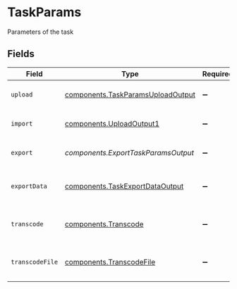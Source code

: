 # TaskParams

Parameters of the task


## Fields

| Field                                                                                  | Type                                                                                   | Required                                                                               | Description                                                                            |
| -------------------------------------------------------------------------------------- | -------------------------------------------------------------------------------------- | -------------------------------------------------------------------------------------- | -------------------------------------------------------------------------------------- |
| `upload`                                                                               | [components.TaskParamsUploadOutput](../../models/components/taskparamsuploadoutput.md) | :heavy_minus_sign:                                                                     | Parameters for the upload task                                                         |
| `import`                                                                               | [components.UploadOutput1](../../models/components/uploadoutput1.md)                   | :heavy_minus_sign:                                                                     | Parameters for the upload task                                                         |
| `export`                                                                               | *components.ExportTaskParamsOutput*                                                    | :heavy_minus_sign:                                                                     | Parameters for the export task                                                         |
| `exportData`                                                                           | [components.TaskExportDataOutput](../../models/components/taskexportdataoutput.md)     | :heavy_minus_sign:                                                                     | Parameters for the export-data task                                                    |
| `transcode`                                                                            | [components.Transcode](../../models/components/transcode.md)                           | :heavy_minus_sign:                                                                     | Parameters for the transcode task                                                      |
| `transcodeFile`                                                                        | [components.TranscodeFile](../../models/components/transcodefile.md)                   | :heavy_minus_sign:                                                                     | Parameters for the transcode-file task                                                 |